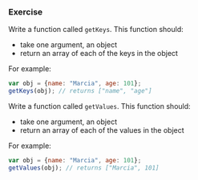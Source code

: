 <!--{ ids:[194], language:'JavaScript', type:'workshop', order: 4, name:'For...In Loops I', description:'Iterate through properties of an object' } -->

### Exercise

Write a function called `getKeys`. This function should:

  - take one argument, an object
  - return an array of each of the keys in the object

For example:

```js
var obj = {name: "Marcia", age: 101};
getKeys(obj); // returns ["name", "age"]
```

Write a function called `getValues`. This function should:

  - take one argument, an object
  - return an array of each of the values in the object

For example:

```js
var obj = {name: "Marcia", age: 101};
getValues(obj); // returns ["Marcia", 101]
```

